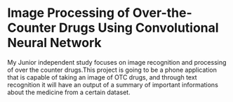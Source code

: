 # Image Processing of Over-the-Counter Drugs Using Convolutional Neural Network

My Junior independent study focuses on image recognition and processing of over the counter drugs.This project is going to be a phone application that is capable of taking an image of OTC drugs, and through text recognition it will have an output of a summary of important informations about the medicine from a certain dataset.
